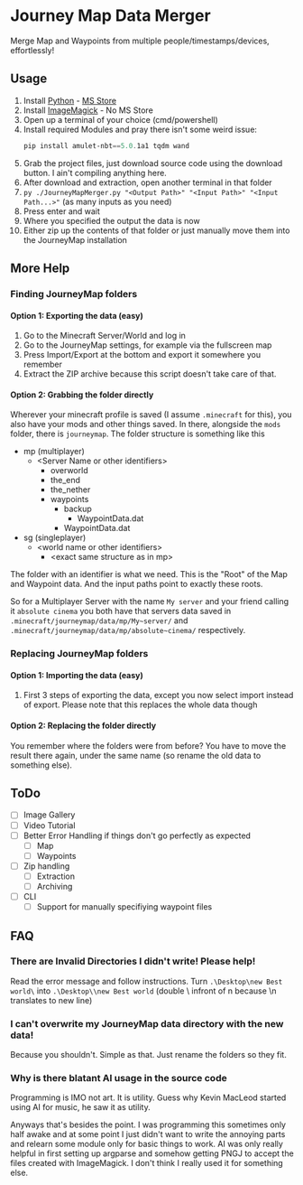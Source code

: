 # Journey Map Data Merger
Merge Map and Waypoints from multiple people/timestamps/devices, effortlessly!

## Usage
1. Install [Python](https://www.python.org/) - [MS Store](https://apps.microsoft.com/detail/9ncvdn91xzqp?hl=en-US&gl=US)
2. Install [ImageMagick](https://imagemagick.org/) - No MS Store
3. Open up a terminal of your choice (cmd/powershell)
4. Install required Modules and pray there isn't some weird issue:
   ```powershell
   pip install amulet-nbt==5.0.1a1 tqdm wand
   ```
5. Grab the project files, just download source code using the download button. I ain't compiling anything here.
6. After download and extraction, open another terminal in that folder
7. `py ./JourneyMapMerger.py "<Output Path>" "<Input Path>" "<Input Path...>"` (as many inputs as you need)
8. Press enter and wait
9.  Where you specified the output the data is now
10. Either zip up the contents of that folder or just manually move them into the JourneyMap installation

## More Help
### Finding JourneyMap folders

#### Option 1: Exporting the data (easy)
1. Go to the Minecraft Server/World and log in
2. Go to the JourneyMap settings, for example via the fullscreen map
3. Press Import/Export at the bottom and export it somewhere you remember
4. Extract the ZIP archive because this script doesn't take care of that.

#### Option 2: Grabbing the folder directly
Wherever your minecraft profile is saved (I assume `.minecraft` for this), you also have your mods and other things saved. In there, alongside the `mods` folder, there is `journeymap`. The folder structure is something like this
- mp (multiplayer)
  - \<Server Name or other identifiers\>
    - overworld
    - the_end
    - the_nether
    - waypoints
      - backup
        - WaypointData.dat
      - WaypointData.dat
- sg (singleplayer)
  - \<world name or other identifiers\>
    - \<exact same structure as in mp\>

The folder with an identifier is what we need. This is the "Root" of the Map and Waypoint data. And the input paths point to exactly these roots.

So for a Multiplayer Server with the name `My server` and your friend calling it `absolute cinema` you both have that servers data saved in `.minecraft/journeymap/data/mp/My~server/` and `.minecraft/journeymap/data/mp/absolute~cinema/` respectively.

### Replacing JourneyMap folders

#### Option 1: Importing the data (easy)
1. First 3 steps of exporting the data, except you now select import instead of export. Please note that this replaces the whole data though

#### Option 2: Replacing the folder directly
You remember where the folders were from before? You have to move the result there again, under the same name (so rename the old data to something else).

## ToDo
- [ ] Image Gallery
- [ ] Video Tutorial
- [ ] Better Error Handling if things don't go perfectly as expected
  - [ ] Map
  - [ ] Waypoints
- [ ] Zip handling
  - [ ] Extraction
  - [ ] Archiving
- [ ] CLI
  - [ ] Support for manually specifiying waypoint files

## FAQ
### There are Invalid Directories I didn't write! Please help!
Read the error message and follow instructions. Turn `.\Desktop\new Best world\` into `.\Desktop\\new Best world` (double \\ infront of n because \\n translates to new line)

### I can't overwrite my JourneyMap data directory with the new data!
Because you shouldn't. Simple as that. Just rename the folders so they fit.

### Why is there blatant AI usage in the source code
Programming is IMO not art. It is utility. Guess why Kevin MacLeod started using AI for music, he saw it as utility.


Anyways that's besides the point. I was programming this sometimes only half awake and at some point I just didn't want to write the annoying parts and relearn some module only for basic things to work. AI was only really helpful in first setting up argparse and somehow getting PNGJ to accept the files created with ImageMagick. I don't think I really used it for something else.

